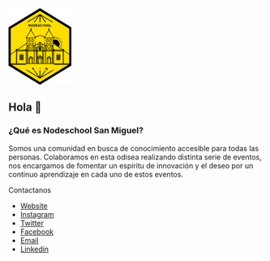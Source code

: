 <img src="nodeschool.svg" width="124" height="150">


## Hola 👋 


### ¿Qué es Nodeschool San Miguel?

Somos una comunidad en busca de conocimiento accesible para todas las personas. Colaboramos en esta odisea realizando distinta serie de eventos, nos encargamos de fomentar un espíritu de innovación y el deseo por un continuo aprendizaje en cada uno de estos eventos.


Contactanos

- [Website](https://nodeschoolsm.io/)
- [Instagram](https://www.instagram.com/nodeschoolsm/)
- [Twitter](https://www.twitter.com/nodeschoolsm/)
- [Facebook](https://www.facebook.com/nodeschoolsm/)
- [Email](hello@nodeschoolsm.io)
- [Linkedin](https://www.linkedin.com/companies/nodeschool-san-miguel)